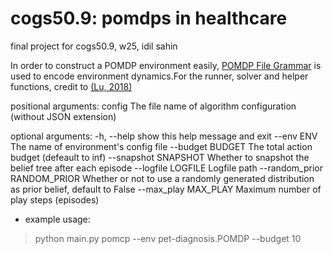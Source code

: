 # cogs50.9: pomdps in healthcare
final project for cogs50.9, w25, idil sahin


 In order to construct a POMDP environment easily, [POMDP File Grammar](http://www.pomdp.org/code/pomdp-file-grammar.html) is used to encode environment dynamics.For the runner, solver and helper functions, credit to [(Lu, 2018)](https://github.com/namoshizun/PyPOMDP)


positional arguments:
  config                The file name of algorithm configuration (without JSON
                        extension)

optional arguments:
  -h, --help            show this help message and exit
  --env ENV             The name of environment's config file
  --budget BUDGET       The total action budget (defeault to inf)
  --snapshot SNAPSHOT   Whether to snapshot the belief tree after each episode
  --logfile LOGFILE     Logfile path
  --random_prior RANDOM_PRIOR
                        Whether or not to use a randomly generated
                        distribution as prior belief, default to False
  --max_play MAX_PLAY   Maximum number of play steps (episodes)

* example usage:
> python main.py pomcp --env pet-diagnosis.POMDP --budget 10
```
